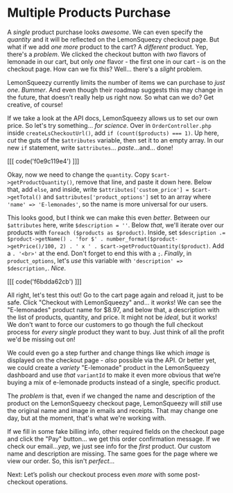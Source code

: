 # Multiple Products Purchase

A *single* product purchase looks *awesome*. We can even specify the *quantity*
and it will be reflected on the LemonSqueezy checkout page. But what if we add
*one more* product to the cart? A *different* product. Yep, there's a *problem*.
We clicked the checkout button with *two* flavors of lemonade in our cart, but
only *one* flavor - the first one in our cart - is on the checkout page. How can
we fix this? Well... there's a *slight* problem.

LemonSqueezy currently limits the number of items we can purchase to *just one*.
*Bummer*. And even though their roadmap suggests this may change in the future,
that doesn't really help us right now. So what can we do? Get creative, of
course!

If we take a look at the API docs, LemonSqueezy allows us to set our own price.
So let's try something... *for science*. Over in `OrderController.php` inside
`createLsCheckoutUrl()`, add `if (count($products) === 1)`. Up here, *cut* the
guts of the `$attributes` variable, then set it to an empty array. In our new `if`
statement, write `$attributes`... *paste*...and... done!

[[[ code('f0e9c119e4') ]]]

Okay, now we need to change the `quantity`. Copy `$cart->getProductQuantity()`,
remove that line, and paste it down here. Below that, add `else`, and inside,
write `$attributes['custom_price'] = $cart->getTotal()` and
`$attributes['product_options']` set to an array where
`'name' => 'E-lemonades'`, so the name is more universal for our users.

This looks good, but I think we can make this even *better*. Between our
`$attributes` here, write `$description = ''`. Below *that*, we'll iterate over
our products with `foreach ($products as $product)`. Inside, set
`$description .= $product->getName() . 'for $' .
number_format($product->getPrice()/100, 2) . ' x ' .
$cart->getProductQuantity($product)`.
Add a `. '<br>'` at the end. Don't forget to end this with a `;`.
*Finally*, in `product_options`, let's *use* this variable with
`'description' => $description,`. *Nice*.

[[[ code('f6bdda62cb') ]]]

All right, let's test this out! Go to the cart page again and reload it, just to
be safe. Click "Checkout with LemonSqueezy" and... it *works*! We can see the
"E-lemonades" product name for $8.97, and below that, a description with the list
of products, quantity, and price. It might not be *ideal*, but it works! We
don't want to force our customers to go though the full checkout process for
*every* *single* product they want to buy. Just think of all the profit we'd be
missing out on!

We could even go a step further and change things like which *image* is
displayed on the checkout page - *also* possible via the API. Or better yet, we
could create a *variety* "E-lemonade" product in the LemonSqueezy dashboard and
use *that* `variantId` to make it even more obvious that we’re buying a mix of
e-lemonade products instead of a single, specific product.

The *problem* is that, even if we changed the name and description of the
product on the LemonSqueezy checkout page, LemonSqueezy will *still* use the
original name and image in emails and receipts. That may change one day, but at
the moment, that's what we're working with.

If we fill in some fake billing info, other required fields on the checkout
page and click the "Pay" button... we get this order confirmation message. If we
check our email...*yep*, we just see info for the *first*
product. Our custom name and description are missing. The same goes for the page
where we view our order. So, this isn't *perfect*...

Next: Let’s polish our checkout process even *more* with some post-checkout
operations.
